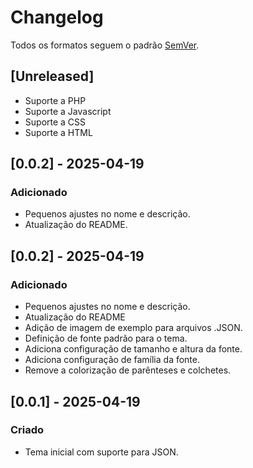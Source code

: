 # Changelog

Todos os formatos seguem o padrão [SemVer](https://semver.org/lang/pt-BR/).

## [Unreleased]
- Suporte a PHP
- Suporte a Javascript
- Suporte a CSS
- Suporte a HTML

## [0.0.2] - 2025-04-19
### Adicionado
- Pequenos ajustes no nome e descrição.
- Atualização do README.

## [0.0.2] - 2025-04-19
### Adicionado
- Pequenos ajustes no nome e descrição.
- Atualização do README
- Adição de imagem de exemplo para arquivos .JSON.
- Definição de fonte padrão para o tema.
- Adiciona configuração de tamanho e altura da fonte.
- Adiciona configuração de família da fonte.
- Remove a colorização de parênteses e colchetes.

## [0.0.1] - 2025-04-19
### Criado
- Tema inicial com suporte para JSON.
